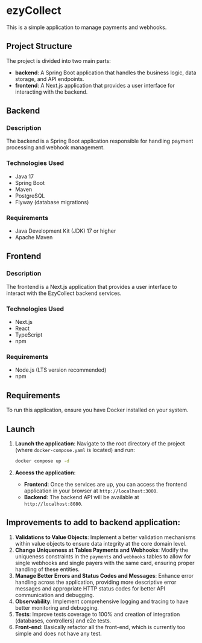# ezyCollect

This is a simple application to manage payments and webhooks.

## Project Structure

The project is divided into two main parts:

- **backend**: A Spring Boot application that handles the business logic, data storage, and API endpoints.
- **frontend**: A Next.js application that provides a user interface for interacting with the backend.

## Backend

### Description

The backend is a Spring Boot application responsible for handling payment processing and webhook management.

### Technologies Used

- Java 17
- Spring Boot
- Maven
- PostgreSQL
- Flyway (database migrations)

### Requirements

- Java Development Kit (JDK) 17 or higher
- Apache Maven

## Frontend

### Description

The frontend is a Next.js application that provides a user interface to interact with the EzyCollect backend services.

### Technologies Used

- Next.js
- React
- TypeScript
- npm

### Requirements

- Node.js (LTS version recommended)
- npm

## Requirements

To run this application, ensure you have Docker installed on your system.

## Launch

1.  **Launch the application**:
    Navigate to the root directory of the project (where `docker-compose.yaml` is located) and run:

    ```bash
    docker compose up -d
    ```

2.  **Access the application**:
    - **Frontend**: Once the services are up, you can access the frontend application in your browser at `http://localhost:3000`.
    - **Backend**: The backend API will be available at `http://localhost:8080`.

## Improvements to add to backend application:

1.  **Validations to Value Objects**: Implement a better validation mechanisms within value objects to ensure data integrity at the core domain level.
2.  **Change Uniqueness at Tables Payments and Webhooks**: Modify the uniqueness constraints in the `payments` and `webhooks` tables to allow for single webhooks and single payers with the same card, ensuring proper handling of these entities.
3.  **Manage Better Errors and Status Codes and Messages**: Enhance error handling across the application, providing more descriptive error messages and appropriate HTTP status codes for better API communication and debugging.
4.  **Observability**: Implement comprehensive logging and tracing to have better monitoring and debugging.
5.  **Tests**: Improve tests coverage to 100% and creation of integration (databases, controllers) and e2e tests.
6.  **Front-end**: Basically refactor all the front-end, which is currently too simple and does not have any test.
